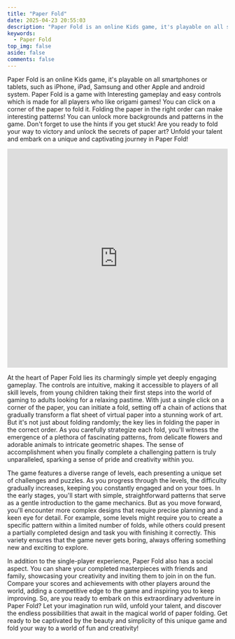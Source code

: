 ```yaml
---
title: "Paper Fold"
date: 2025-04-23 20:55:03
description: "Paper Fold is an online Kids game, it's playable on all smartphones or tablets, such as iPhone, iPad, Samsung and other Apple and android system. Paper Fold is a game with Interesting gameplay and easy controls which is made for all players who like origami games! You can click on a corner of the paper to fold it. Folding the paper in the right order can make interesting patterns! You can unlock more backgrounds and patterns in the game. Don't forget to use the hints if you get stuck! Are you ready to fold your way to victory and unlock the secrets of paper art? Unfold your talent and embark on a unique and captivating journey in Paper Fold!"
keywords:
  - Paper Fold
top_img: false
aside: false
comments: false
---
```


<!-- game_post_1 -->
<ins class="adsbygoogle"
     style="display:block"
     data-ad-client="ca-pub-7962287588031867"
     data-ad-slot="7944927838"
     data-ad-format="auto"
     data-full-width-responsive="true"></ins>
<script>
     (adsbygoogle = window.adsbygoogle || []).push({});
</script>

Paper Fold is an online Kids game, it's playable on all smartphones or tablets, such as iPhone, iPad, Samsung and other Apple and android system. Paper Fold is a game with Interesting gameplay and easy controls which is made for all players who like origami games! You can click on a corner of the paper to fold it. Folding the paper in the right order can make interesting patterns! You can unlock more backgrounds and patterns in the game. Don't forget to use the hints if you get stuck! Are you ready to fold your way to victory and unlock the secrets of paper art? Unfold your talent and embark on a unique and captivating journey in Paper Fold!

<iframe style="width:100%;height:500px" src="https://www.datinginfo.top/game/index.html?gameFileName=PaperFold/" frameborder="0" scrolling="no" allowfullscreen="allowfullscreen"></iframe>

<!-- game_post_2 -->
<ins class="adsbygoogle"
     style="display:block"
     data-ad-client="ca-pub-7962287588031867"
     data-ad-slot="7568673251"
     data-ad-format="auto"
     data-full-width-responsive="true"></ins>
<script>
     (adsbygoogle = window.adsbygoogle || []).push({});
</script>

At the heart of Paper Fold lies its charmingly simple yet deeply engaging gameplay. The controls are intuitive, making it accessible to players of all skill levels, from young children taking their first steps into the world of gaming to adults looking for a relaxing pastime. With just a single click on a corner of the paper, you can initiate a fold, setting off a chain of actions that gradually transform a flat sheet of virtual paper into a stunning work of art. But it's not just about folding randomly; the key lies in folding the paper in the correct order. As you carefully strategize each fold, you'll witness the emergence of a plethora of fascinating patterns, from delicate flowers and adorable animals to intricate geometric shapes. The sense of accomplishment when you finally complete a challenging pattern is truly unparalleled, sparking a sense of pride and creativity within you.

The game features a diverse range of levels, each presenting a unique set of challenges and puzzles. As you progress through the levels, the difficulty gradually increases, keeping you constantly engaged and on your toes. In the early stages, you'll start with simple, straightforward patterns that serve as a gentle introduction to the game mechanics. But as you move forward, you'll encounter more complex designs that require precise planning and a keen eye for detail. For example, some levels might require you to create a specific pattern within a limited number of folds, while others could present a partially completed design and task you with finishing it correctly. This variety ensures that the game never gets boring, always offering something new and exciting to explore.​

In addition to the single-player experience, Paper Fold also has a social aspect. You can share your completed masterpieces with friends and family, showcasing your creativity and inviting them to join in on the fun. Compare your scores and achievements with other players around the world, adding a competitive edge to the game and inspiring you to keep improving.​
So, are you ready to embark on this extraordinary adventure in Paper Fold? Let your imagination run wild, unfold your talent, and discover the endless possibilities that await in the magical world of paper folding. Get ready to be captivated by the beauty and simplicity of this unique game and fold your way to a world of fun and creativity!​
